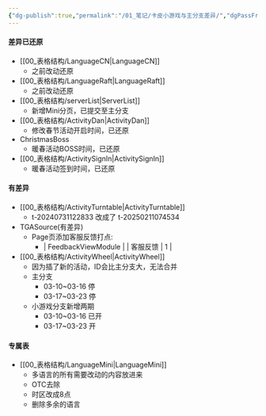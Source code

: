 ```yaml
---
{"dg-publish":true,"permalink":"/01_笔记/卡皮小游戏与主分支差异/","dgPassFrontmatter":true}
---
```


#### 差异已还原
+ [[00_表格结构/LanguageCN\|LanguageCN]]
	+ 之前改动还原
+ [[00_表格结构/LanguageRaft\|LanguageRaft]]
	+ 之前改动还原
+ [[00_表格结构/serverList\|ServerList]]
	+ 新增Mini分页，已提交至主分支
+ [[00_表格结构/ActivityDan\|ActivityDan]]
	+ 修改春节活动开启时间，已还原
+ ChristmasBoss
	+ 暖春活动BOSS时间，已还原
+ [[00_表格结构/ActivitySignIn\|ActivitySignIn]]
	+ 暖春活动签到时间，已还原
#### 有差异
+ [[00_表格结构/ActivityTurntable\|ActivityTurntable]]
	+ t-20240731122833 改成了 t-20250211074534
+ TGASource(有差异)
	+ Page页添加客服反馈打点:
		+ | FeedbackViewModule |  | 客服反馈 | 1 |
+ [[00_表格结构/ActivityWheel\|ActivityWheel]]
	+ 因为插了新的活动，ID会比主分支大，无法合并
	+ 主分支 
		+ 03-10~03-16 停
		+ 03-17~03-23 停
	+ 小游戏分支新增两期
		+ 03-10~03-16 已开
		+ 03-17~03-23 开
#### 专属表
+ [[00_表格结构/LanguageMini\|LanguageMini]]
	+ 多语言的所有需要改动的内容放进来
	+ OTC去除
	+ 时区改成8点
	+ 删除多余的语言
